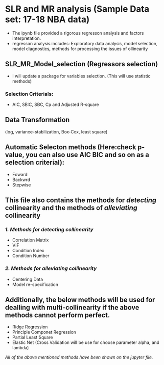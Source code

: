 # SLR and MR analysis (Sample Data set: 17-18 NBA data)
* The ipynb file provided a rigorous regresson analysis and factors interpretation.
* regresson analysis includes: Exploratory data analysis, model selection, model diagnostics, methods for processing the issues of ollinearity

## SLR_MR_Model_selection (Regressors selection)
* I will update a package for variables selection. (This will use statistic methods)
### Selection Criterials:
* AIC, SBIC, SBC, Cp and Adjusted R-square


## Data Transformation
(log, variance-stabilization, Box-Cox,  least square)

## Automatic Selecton methods (Here:check p-value, you can also use AIC BIC and so on as a selection criterial):
* Foward
* Backwrd
* Stepwise

## This file also contains the methods for *detecting* collinearity and the methods of *alleviating* collinearity
### *1. Methods for detecting collinearity*
* Correlation Matrix
* VIF
* Condition Index
* Condition Number

### *2. Methods for alleviating collinearity*
* Centering Data
* Model re-specification
  
## Additionally, the below methods will be used for dealling with multi-collinearity if the above methods cannot perform perfect.
* Ridge Regression
* Principle Componet Regression
* Partial Least Square
* Elastic Net (Cross Validation will be use for choose parameter alpha, and lambda)

*All of the above mentioned methods have been shown on the jupyter file.*
